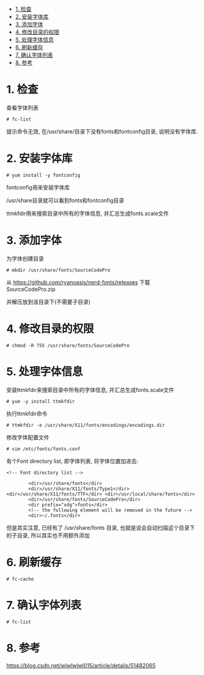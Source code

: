 
<!-- @import "[TOC]" {cmd="toc" depthFrom=1 depthTo=6 orderedList=false} -->

<!-- code_chunk_output -->

- [1. 检查](#1-检查)
- [2. 安装字体库](#2-安装字体库)
- [3. 添加字体](#3-添加字体)
- [4. 修改目录的权限](#4-修改目录的权限)
- [5. 处理字体信息](#5-处理字体信息)
- [6. 刷新缓存](#6-刷新缓存)
- [7. 确认字体列表](#7-确认字体列表)
- [8. 参考](#8-参考)

<!-- /code_chunk_output -->

# 1. 检查

查看字体列表

```
# fc-list
```

提示命令无效, 在/usr/share/目录下没有fonts和fontconfig目录, 说明没有字体库.

# 2. 安装字体库

```
# yum install -y fontconfig
```

fontconfig用来安装字体库

/usr/share目录就可以看到fonts和fontconfig目录

ttmkfdir用来搜索目录中所有的字体信息, 并汇总生成fonts.scale文件

# 3. 添加字体

为字体创建目录

```
# mkdir /usr/share/fonts/SourceCodePro
```

从 https://github.com/ryanoasis/nerd-fonts/releases 下载SourceCodePro.zip

并解压放到该目录下(不需要子目录)

# 4. 修改目录的权限

```
# chmod -R 755 /usr/share/fonts/SourceCodePro 
```

# 5. 处理字体信息

安装ttmkfdir来搜索目录中所有的字体信息, 并汇总生成fonts.scale文件

```
# yum -y install ttmkfdir
```

执行ttmkfdir命令

```
# ttmkfdir -e /usr/share/X11/fonts/encodings/encodings.dir
```

修改字体配置文件

```
# vim /etc/fonts/fonts.conf
```

有个Font directory list, 即字体列表, 将字体位置加进去:

```
<!-- Font directory list -->

        <dir>/usr/share/fonts</dir>
        <dir>/usr/share/X11/fonts/Type1</dir> <dir>/usr/share/X11/fonts/TTF</dir> <dir>/usr/local/share/fonts</dir>
        <dir>/usr/share/fonts/SourceCodePro</dir>
        <dir prefix="xdg">fonts</dir>
        <!-- the following element will be removed in the future -->
        <dir>~/.fonts</dir>
```

但是其实注意, 已经有了 /usr/share/fonts 目录, 也就是说会自动扫描这个目录下的子目录, 所以其实也不用额外添加

# 6. 刷新缓存

```
# fc-cache
```

# 7. 确认字体列表

```
# fc-list
```

# 8. 参考

https://blog.csdn.net/wlwlwlwl015/article/details/51482065